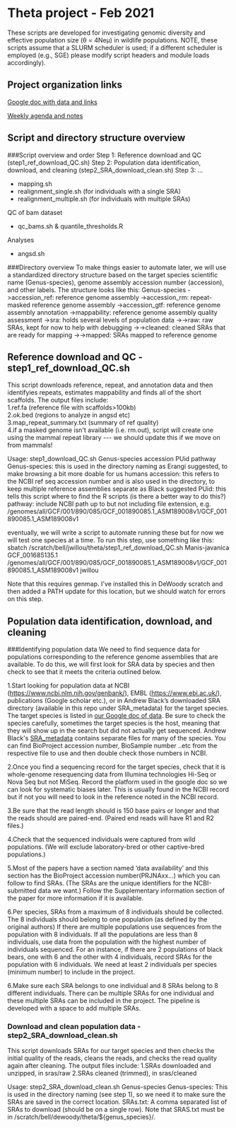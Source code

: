 # Theta project - Feb 2021

These scripts are developed for investigating genomic diversity and effective population size (θ = 4Neμ) in wildlife populations. NOTE, these scripts assume that a SLURM scheduler is used; if a different scheduler is employed (e.g., SGE) please modify script headers and module loads accordingly).

## Project organization links
[Google doc with data and links](https://docs.google.com/spreadsheets/d/1u9Zxzcms1DdeV0k8qyJpFboO81r1Uvl8udIt8PRjUSk/edit#gid=235995469) 

[Weekly agenda and notes](https://docs.google.com/document/d/1vyvKtTTdbAaev23nXTlfw-awJjivq9ENdmS1YWzZW4I/) 

## Script and directory structure overview
###Script overview and order
Step 1: Reference download and QC (step1_ref_download_QC.sh) 
Step 2: Population data identification, download, and cleaning (step2_SRA_download_clean.sh)
Step 3: ...
- mapping.sh
- realignment_single.sh (for individuals with a single SRA)
- realignment_multiple.sh (for individuals with multiple SRAs)

QC of bam dataset
- qc_bams.sh & quantile_thresholds.R

Analyses
- angsd.sh

###Directory overview
To make things easier to automate later, we will use a standardized directory structure based on the target species scientific name (Genus-species), genome assembly accession number (accession), and other labels. The structure looks like this:
Genus-species
->accession_ref: reference genome assembly
->accession_rm: repeat-masked reference genome assembly
->accession_gtf: reference genome assembly annotation
->mappability: reference genome assembly quality assessment
->sra: holds several levels of population data
->->raw: raw SRAs, kept for now to help with debugging
->->cleaned: cleaned SRAs that are ready for mapping
->->mapped: SRAs mapped to reference genome

## Reference download and QC - step1_ref_download_QC.sh
This script downloads reference, repeat, and annotation data and then identifyies repeats, estimates mappability and finds all of the short scaffolds. The output files include: 	
1.ref.fa (reference file with scaffolds>100kb)							
2.ok.bed (regions to analyze in angsd etc)		
3.map_repeat_summary.txt (summary of ref quality)							
4.if a masked genome isn't available (i.e. rm.out), script will create one using the mammal repeat library --- we should update this if we move on from mammals!

Usage: step1_download_QC.sh Genus-species accession PUid pathway
Genus-species: this is used in the directory naming as Erangi suggested, to make browsing  a bit more doable for us humans
accession: this refers to the NCBI ref seq accession number and is also used in the directory, to keep multiple reference assemblies separate as Black suggested
PUid: this tells this script where to find the R scripts (is there a better way to do this?)
pathway: include NCBI path up to but not including file extension, e.g. /genomes/all/GCF/001/890/085/GCF_001890085.1_ASM189008v1/GCF_001890085.1_ASM189008v1

eventually, we will write a script to automate running these but for now we will test one species at a time. To run this step, use something like this:
sbatch /scratch/bell/jwillou/theta/step1_ref_download_QC.sh Manis-javanica GCF_001685135.1 /genomes/all/GCF/001/890/085/GCF_001890085.1_ASM189008v1/GCF_001890085.1_ASM189008v1 jwillou

Note that this requires genmap. I've installed this in DeWoody scratch and then added a PATH update for this location, but we should watch for errors on this step.


## Population data identification, download, and cleaning
###Identifying population data
We need to find sequence data for populations corresponding to the reference genome assemblies that are available. To do this, we will first look for SRA data by species and then check to see that it meets the criteria outlined below.

1.Start looking for population data at NCBI (https://www.ncbi.nlm.nih.gov/genbank/), EMBL (https://www.ebi.ac.uk/), publications (Google scholar etc.), or in Andrew Black’s downloaded SRA directory (available in this repo under SRA_metadata) for the target species. The target species is listed in [our Google doc of data](https://docs.google.com/spreadsheets/d/1u9Zxzcms1DdeV0k8qyJpFboO81r1Uvl8udIt8PRjUSk/edit#gid=235995469). Be sure to check the species carefully, sometimes the target species is the host, meaning that they will show up in the search but did not actually get sequenced.
Andrew Black's [SRA_metadata](./SRA_metadata/) contains separate files for many of the species. You can find BioProject accession number, BioSample number ..etc from the respective file to use and then double check those numbers in NCBI.

2.Once you find a sequencing record for the target species, check that it is whole-genome resequencing data from Illumina technologies Hi-Seq or Nova Seq but not MiSeq. Record the platform used in the google doc so we can look for systematic biases later. This is usually found in the NCBI record but if not you will need to look in the reference noted in the NCBI record.

3.Be sure that the read length should is 150 base pairs or longer and that the reads should are paired-end. (Paired end reads will have R1 and R2 files.)

4.Check that the sequenced individuals were captured from wild populations. (We will exclude laboratory-bred or other captive-bred populations.) 

5.Most of the papers have a section named ‘data availability’ and this section has the BioProject accession number(PRJNAxx…) which you can follow to find SRAs. (The SRAs are the unique identifiers for the NCBI-submitted data we want.) Follow the Supplementary information section of the paper for more information if it is available.

6.Per species, SRAs from a maximum of 8 individuals should be collected. The 8 individuals should belong to one population (as defined by the original authors) If there are multiple populations use sequences from the population with 8 individuals. If all the populations are less than 8 individuals, use data from the population with the highest number of individuals sequenced.
For an instance, if there are 2 populations of black bears, one with 6 and the other with 4 individuals, record SRAs for the population with 6 individuals. We need at least 2 individuals per species (minimum number) to include in the project.

6.Make sure each SRA belongs to one individual and 8 SRAs belong to 8 different individuals. There can be multiple SRAs for one individual and these multiple SRAs can be included in the project. The pipeline is developed with a space to add multiple SRAs. 

### Download and clean population data - step2_SRA_download_clean.sh
This script downloads SRAs for our target species and then checks the initial quality of the reads, cleans the reads, and checks the read quality again after cleaning. The output files include:
1.SRAs downloaded and unzipped, in sras/raw
2.SRAs cleaned (trimmed), in sras/cleaned

Usage: step2_SRA_download_clean.sh Genus-species 
Genus-species: This is used in the directory naming (see step 1), so we need it to make sure the SRAs are saved in the correct location.
SRAs.txt: A comma separated list of SRAs to download (should be on a single row). Note that SRAS.txt must be in /scratch/bell/dewoody/theta/${genus_species}/.




